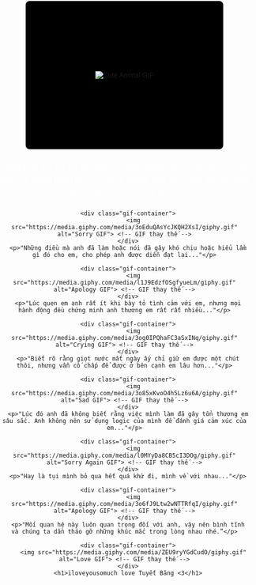<!DOCTYPE html>
<html>
<head>
   <title>Sorry by: Patrick</title>
   <meta name="viewport" content="width=device-width, initial-scale=1.0">
   <script type="text/javascript">
      alert("Anh thật sự rất yêu em.");
      alert("Xin em hãy chấp nhận lời xin lỗi của anh.");
      alert("Đây là thứ anh làm mấy ngày qua!");
      alert("Hãy bỏ qua cho anh tình yêu của anh.");
      alert("Anh thật sự rất xin lỗi về những gì anh đã làm mấy ngày qua và những lời nói mất kiểm soát của anh nữa!");
   </script>
   <style>
      body {
         background-image: url([https://media.giphy.com/media/3oEjI6SIIHBdRxXI40/giphy.gif](https://media1.tenor.com/m/2veQ1o8kCkoAAAAC/i-miss-you-so-much-i-miss-you.gif)); /* Ảnh nền */
         background-size: cover;
         background-attachment: fixed;
         margin: 0;
         padding: 0;
         font-family: Arial, sans-serif;
         text-align: center;
      }

      .content {
         background-color: rgba(0, 0, 0, 0.7);
         width: 90%;
         max-width: 600px;
         padding: 20px;
         margin: 40px auto;
         border-radius: 15px;
         color: white;
      }

      .gif-container {
         width: 400px;
         height: 300px;
         margin: 0 auto 20px;
         border: 2px solid white;
         overflow: hidden;
         border-radius: 10px;
         display: flex;
         justify-content: center;
         align-items: center;
         background-color: #000;
      }

      .gif-container img {
         max-width: 100%;
         max-height: 100%;
      }

      p {
         color: rgba(255, 255, 255, 0.9);
         font-size: 18px;
         line-height: 1.5;
         margin-bottom: 20px;
      }

      h1 {
         font-family: 'Times New Roman', serif;
         color: white;
         font-size: 24px;
         margin-top: 20px;
      }
   </style>
</head>
<body>
   <div class="content">
      <div class="gif-container">
         <img src="https://media.giphy.com/media/ICOgUNjpvO0PC/giphy.gif" alt="Cute Animal GIF"> <!-- GIF thay thế -->
      </div>
      <p>“Anh biết em đã rất tức giận và anh đang cảm nhận rất rõ cơn giận ấy trong từng lời nói (hành động) của em. Hãy để cho anh hiểu nhiều hơn nữa về em...”.</p>

      <div class="gif-container">
         <img src="https://media.giphy.com/media/3oEduQAsYcJKQH2XsI/giphy.gif" alt="Sorry GIF"> <!-- GIF thay thế -->
      </div>
      <p>"Những điều mà anh đã làm hoặc nói đã gây khó chịu hoặc hiểu lầm gì đó cho em, cho phép anh được diễn đạt lại..."</p>

      <div class="gif-container">
         <img src="https://media.giphy.com/media/l1J9EdzfOSgfyueLm/giphy.gif" alt="Apology GIF"> <!-- GIF thay thế -->
      </div>
      <p>"Lúc quen em anh rất ít khi bày tỏ tình cảm với em, nhưng mọi hành động đều chứng minh anh thương em rất rất nhiều..."</p>

      <div class="gif-container">
         <img src="https://media.giphy.com/media/3og0IPQhaFC3aSxINq/giphy.gif" alt="Crying GIF"> <!-- GIF thay thế -->
      </div>
      <p>"Biết rõ rằng giọt nước mắt ngày ấy chỉ giữ em được một chút thôi, nhưng vẫn cố chấp để được ở bên cạnh em lâu hơn..."</p>

      <div class="gif-container">
         <img src="https://media.giphy.com/media/3o85xKvoO4h5Lz6u6A/giphy.gif" alt="Sad GIF"> <!-- GIF thay thế -->
      </div>
      <p>"Lúc đó anh đã không biết rằng việc mình làm đã gây tổn thương em sâu sắc. Anh không nên sử dụng logic của mình để đánh giá cảm xúc của em..."</p>

      <div class="gif-container">
         <img src="https://media.giphy.com/media/l0MYyDa8CB5cI3DOg/giphy.gif" alt="Sorry Again GIF"> <!-- GIF thay thế -->
      </div>
      <p>"Hay là tụi mình bỏ qua hết quá khứ đi, mình về với nhau..."</p>

      <div class="gif-container">
         <img src="https://media.giphy.com/media/3o6fJ9Ltw2wNTTRfqI/giphy.gif" alt="Apology GIF"> <!-- GIF thay thế -->
      </div>
      <p>"Mối quan hệ này luôn quan trọng đối với anh, vậy nên bình tĩnh và chúng ta dần tháo gỡ những khúc mắc trong lòng nhau nhé.”</p>

      <div class="gif-container">
         <img src="https://media.giphy.com/media/ZEU9ryYGdCudO/giphy.gif" alt="Love GIF"> <!-- GIF thay thế -->
      </div>
      <h1>iloveyousomuch love Tuyết Băng <3</h1>
   </div>
</body>
</html>
